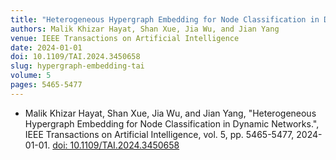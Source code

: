 ```yaml
---
title: "Heterogeneous Hypergraph Embedding for Node Classification in Dynamic Networks"
authors: Malik Khizar Hayat, Shan Xue, Jia Wu, and Jian Yang
venue: IEEE Transactions on Artificial Intelligence
date: 2024-01-01
doi: 10.1109/TAI.2024.3450658
slug: hypergraph-embedding-tai
volume: 5
pages: 5465-5477
---
```


- Malik Khizar Hayat, Shan Xue, Jia Wu, and Jian Yang, "Heterogeneous Hypergraph Embedding for Node Classification in Dynamic Networks.", IEEE Transactions on Artificial Intelligence, vol. 5, pp. 5465-5477, 2024-01-01. [doi: 10.1109/TAI.2024.3450658](10.1109/TAI.2024.3450658)
